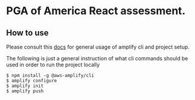 # PGA of America React assessment.

## How to use

Please consult this [docs](https://aws-amplify.github.io/docs/) for general usage of amplify cli and project setup.

The following is just a general instruction of what cli commands should be used in order to run the project locally

```
$ npm install -g @aws-amplify/cli
$ amplify configure
$ amplify init
$ amplify push
```